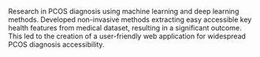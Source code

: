 Research in PCOS diagnosis using machine learning and deep 
learning methods. Developed non-invasive methods extracting easy accessible 
key health features from medical dataset, resulting in a significant outcome. This 
led to the creation of a user-friendly web application for widespread PCOS 
diagnosis accessibility.
